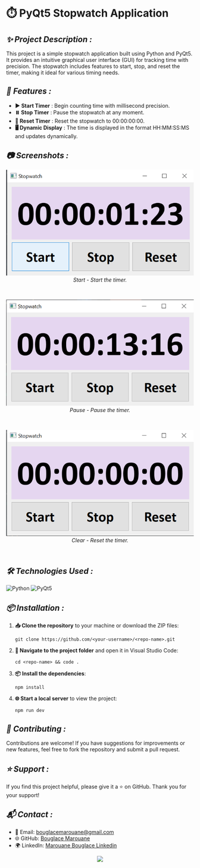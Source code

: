 # ⏱️ **PyQt5 Stopwatch Application**

## ***✨ Project Description :***
This project is a simple stopwatch application built using Python and PyQt5. It provides an intuitive graphical user interface (GUI) for tracking time with precision. The stopwatch includes features to start, stop, and reset the timer, making it ideal for various timing needs.









## ***🔧 Features :***

- **▶️ Start Timer** : Begin counting time with millisecond precision.
- **⏸️ Stop Timer** : Pause the stopwatch at any moment.
- **🔄 Reset Timer** : Reset the stopwatch to 00:00:00:00.
- **🖥️ Dynamic Display** : The time is displayed in the format HH:MM:SS:MS and updates dynamically.

## ***📷 Screenshots :***

<p align="center">
  <img src="https://github.com/BouglaceMarouane/Stop-watch/blob/7413471c084b2027153002f50d88f5b5a084ba75/stop.png" alt="image alt"/>
  <br>
  <em>Start - Start the timer.</em>
</p><br>

<p align="center">
  <img src="https://github.com/BouglaceMarouane/Stop-watch/blob/7413471c084b2027153002f50d88f5b5a084ba75/clear.png" alt="image alt"/>
  <br>
  <em>Pause - Pause the timer.</em>
</p><br>

<p align="center">
  <img src="https://github.com/BouglaceMarouane/Stop-watch/blob/7413471c084b2027153002f50d88f5b5a084ba75/start.png" alt="image alt"/>
  <br>
  <em>Clear - Reset the timer.</em>
</p><br>

## ***🛠️ Technologies Used :***

![Python](https://img.shields.io/badge/PYTHON-blue?logo=Python&logoColor=white) 
![PyQt5](https://img.shields.io/badge/PYQT5-green?logo=PyQt5&logoColor=white)

## ***📦 Installation :***

1. **📥 Clone the repository** to your machine or download the ZIP files:
   ```
   git clone https://github.com/<your-username>/<repo-name>.git
   ```
2. **📂 Navigate to the project folder** and open it in Visual Studio Code:
   ```
   cd <repo-name> && code .
   ```

3. **📦 Install the dependencies**:
   ```
   npm install
   ```

4. **🌐 Start a local server** to view the project:
   ```
   npm run dev
   ```

## ***🤝 Contributing :***

Contributions are welcome! If you have suggestions for improvements or new features, feel free to fork the repository and submit a pull request.

## ***⭐ Support :***

If you find this project helpful, please give it a ⭐ on GitHub. Thank you for your support!

## ***📬 Contact :***

- 📧 Email: bouglacemarouane@gmail.com  
- 🌐 GitHub: [Bouglace Marouane](https://github.com/BouglaceMarouane)
- 🌍 LinkedIn: [Marouane Bouglace Linkedin](https://www.linkedin.com/in/marouane-bouglace-68b17333b/)

<p align="center">
  <img src="https://capsule-render.vercel.app/api?type=waving&color=gradient&height=60&section=footer"/>
</p>
